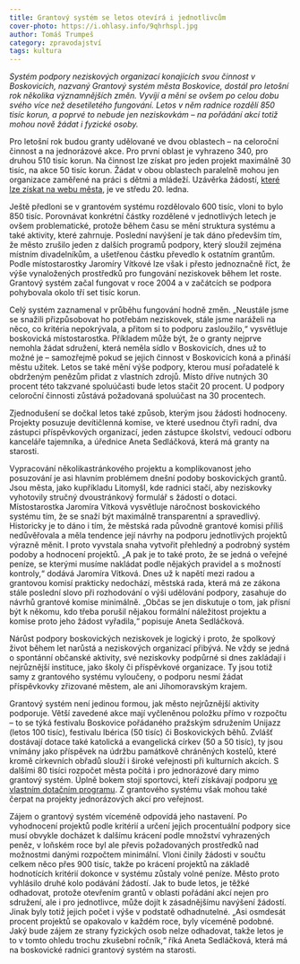 ```yaml
---
title: Grantový systém se letos otevírá i jednotlivcům
cover-photo: https://i.ohlasy.info/9qhrhspl.jpg
author: Tomáš Trumpeš
category: zpravodajství
tags: kultura
---
```


*Systém podpory neziskových organizací konajících svou činnost v Boskovicích, nazvaný Grantový systém města Boskovice, dostál pro letošní rok několika významnějších změn. Vyvíjí a mění se ovšem po celou dobu svého více než desetiletého fungování. Letos v něm radnice rozdělí 850 tisíc korun, a poprvé to nebude jen neziskovkám – na pořádání akcí totiž mohou nově žádat i fyzické osoby.*

Pro letošní rok budou granty udělované ve dvou oblastech – na celoroční činnost a na jednorázové akce. Pro první oblast je vyhrazeno 340, pro druhou 510 tisíc korun. Na činnost lze získat pro jeden projekt maximálně 30 tisíc, na akce 50 tisíc korun. Žádat v obou oblastech paralelně mohou jen organizace zaměřené na práci s dětmi a mládeží. Uzávěrka žádostí, [které lze získat na webu města](http://boskovice.cz/grantovy-system-mesta-boskovice/d-27263/p1=1019), je ve středu 20. ledna.

Ještě předloni se v grantovém systému rozdělovalo 600 tisíc, vloni to bylo 850 tisíc. Porovnávat konkrétní částky rozdělené v jednotlivých letech je ovšem problematické, protože během času se mění struktura systému a také aktivity, které zahrnuje. Poslední navýšení je tak dáno především tím, že město zrušilo jeden z dalších programů podpory, který sloužil zejména místním divadelníkům, a ušetřenou částku převedlo k ostatním grantům. Podle místostarostky Jaromíry Vítkové lze však i přesto jednoznačně říct, že výše vynaložených prostředků pro fungování neziskovek během let roste. Grantový systém začal fungovat v roce 2004 a v začátcích se podpora pohybovala okolo tří set tisíc korun.

Celý systém zaznamenal v průběhu fungování hodně změn. „Neustále jsme se snažili přizpůsobovat ho potřebám neziskovek, stále jsme naráželi na něco, co kritéria nepokrývala, a přitom si to podporu zasloužilo,“ vysvětluje boskovická místostarostka. Příkladem může být, že o granty nejprve nemohla žádat sdružení, která neměla sídlo v Boskovicích, dnes už to možné je – samozřejmě pokud se jejich činnost v Boskovicích koná a přináší městu užitek. Letos se také mění výše podpory, kterou musí pořadatelé k obdrženým penězům přidat z vlastních zdrojů. Místo dříve nutných 30 procent této takzvané spoluúčasti bude letos stačit 20 procent. U podpory celoroční činnosti zůstává požadovaná spoluúčast na 30 procentech.

Zjednodušení se dočkal letos také způsob, kterým jsou žádosti hodnoceny. Projekty posuzuje devítičlenná komise, ve které usednou čtyři radní, dva zástupci příspěvkových organizací, jeden zástupce školství, vedoucí odboru kanceláře tajemníka, a úřednice Aneta Sedláčková, která má granty na starosti.

Vypracování několikastránkového projektu a komplikovanost jeho posuzování je asi hlavním problémem dnešní podoby boskovických grantů. Jsou města, jako kupříkladu Litomyšl, kde radnici stačí, aby neziskovky vyhotovily stručný dvoustránkový formulář s žádostí o dotaci. Místostarostka Jaromíra Vítková vysvětluje náročnost boskovického systému tím, že se snaží být maximálně transparentní a spravedlivý. Historicky je to dáno i tím, že městská rada původně grantové komisi příliš nedůvěřovala a měla tendence její návrhy na podporu jednotlivých projektů výrazně měnit. I proto vyvstala snaha vytvořit přehledný a podrobný systém podoby a hodnocení projektů. „A pak je to také proto, že se jedná o veřejné peníze, se kterými musíme nakládat podle nějakých pravidel a s možností kontroly,“ dodává Jaromíra Vítková. Dnes už k napětí mezi radou a grantovou komisí prakticky nedochází, městská rada, která má ze zákona stále poslední slovo při rozhodování o výši udělování podpory, zasahuje do návrhů grantové komise minimálně. „Občas se jen diskutuje o tom, jak přísní být k někomu, kdo třeba porušil nějakou formální náležitost projektu a komise proto jeho žádost vyřadila,“ popisuje Aneta Sedláčková.

Nárůst podpory boskovických neziskovek je logický i proto, že spolkový život během let narůstá a neziskových organizací přibývá. Ne vždy se jedná o spontánní občanské aktivity, své neziskovky podpůrné si dnes zakládají i nejrůznější instituce, jako školy či příspěvkové organizace. Ty jsou totiž samy z grantového systému vyloučeny, o podporu nesmí žádat příspěvkovky zřizované městem, ale ani Jihomoravským krajem.

Grantový systém není jedinou formou, jak město nejrůznější aktivity podporuje. Větší zavedené akce mají vyčleněnou položku přímo v rozpočtu – to se týká festivalu Boskovice pořádaného pražským sdružením Unijazz (letos 100 tisíc), festivalu Ibérica (50 tisíc) či Boskovických běhů. Zvlášť dostávají dotace také katolická a evangelická církev (50 a 50 tisíc), ty jsou vnímány jako příspěvek na údržbu památkově chráněných kostelů, které kromě církevních obřadů slouží i široké veřejnosti při kulturních akcích. S dalšími 80 tisíci rozpočet města počítá i pro jednorázové dary mimo grantový systém. Úplně bokem stojí sportovci, kteří získávají podporu [ve vlastním dotačním programu](http://boskovice.cz/dotacni-program-sport-2016/d-27315/p1=1019). Z grantového systému však mohou také čerpat na projekty jednorázových akcí pro veřejnost.

Zájem o grantový systém víceméně odpovídá jeho nastavení. Po vyhodnocení projektů podle kritérií a určení jejich procentuální podpory sice musí obvykle docházet k dalšímu krácení podle množství vyhrazených peněz, v loňském roce byl ale převis požadovaných prostředků nad možnostmi danými rozpočtem minimální. Vloni činily žádosti v součtu celkem něco přes 900 tisíc, takže po krácení projektů na základě hodnotících kritérií dokonce v systému zůstaly volné peníze. Město proto vyhlásilo druhé kolo podávání žádostí. Jak to bude letos, je těžké odhadovat, protože otevřením grantů v oblasti pořádání akcí nejen pro sdružení, ale i pro jednotlivce, může dojít k zásadnějšímu navýšení žádostí. Jinak byly totiž jejich počet i výše v podstatě odhadnutelné. „Asi osmdesát procent projektů se opakovalo v každém roce, byly víceméně podobné. Jaký bude zájem ze strany fyzických osob nelze odhadovat, takže letos je to v tomto ohledu trochu zkušební ročník,“ říká Aneta Sedláčková, která má na boskovické radnici grantový systém na starosti.
